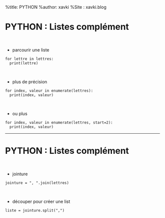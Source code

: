 %title: PYTHON
%author: xavki
%Site : xavki.blog


# PYTHON : Listes complément


<br>


* parcourir une liste

```
for lettre in lettres:
  print(lettre)
```

<br>


* plus de précision

```
for index, valeur in enumerate(lettres):
  print(index, valeur)
```

<br>


* ou plus

```
for index, valeur in enumerate(lettres, start=2):
  print(index, valeur)
```

--------------------------------------------------------

# PYTHON : Listes complément


<br>


* jointure

```
jointure = ", ".join(lettres)
```

<br>


* découper pour créer une list

```
liste = jointure.split(",")
```


